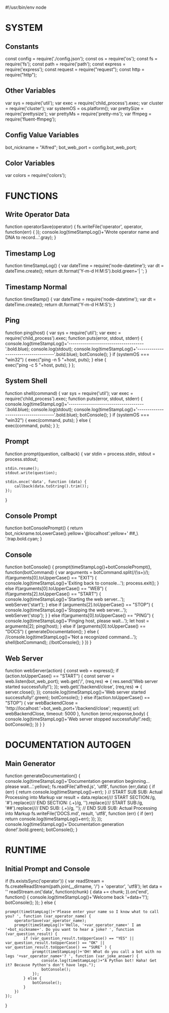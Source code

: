 #!/usr/bin/env node

# SYSTEM

## Constants
const config = require('./config.json');
const os = require('os');
const fs = require('fs');
const path = require('path');
const express = require('express');
const request = require("request");
const http = require("http");


## Other Variables
var sys = require('util');
var exec = require('child_process').exec;
var cluster = require('cluster');
var systemOS = os.platform();
var prettySize = require('prettysize');
var prettyMs = require('pretty-ms');
var ffmpeg = require('fluent-ffmpeg');



## Config Value Variables
bot_nickname = "Alfred";
bot_web_port = config.bot_web_port;


## Color Variables
var colors = require('colors');




# FUNCTIONS

## Write Operator Data
function operatorSave(operator) {
	fs.writeFile('operator', operator, function(err) {
	});
	console.log(timeStampLog()+'Wrote operator name and DNA to record...'.gray);
}


## Timestamp Log
function timeStampLog() {
	var dateTime = require('node-datetime');
	var dt = dateTime.create();
	return dt.format('Y-m-d H:M:S').bold.green+'| ';
}


## Timestamp Normal
function timeStamp() {
	var dateTime = require('node-datetime');
	var dt = dateTime.create();
	return dt.format('Y-m-d H:M:S');
}


## Ping
function ping(host) {
	var sys = require('util');
	var exec = require('child_process').exec;
	function puts(error, stdout, stderr) { 
		console.log(timeStampLog()+'-------------------------------------'.bold.blue);
		console.log(stdout);
		console.log(timeStampLog()+'-------------------------------------'.bold.blue);
		botConsole();
	}
	if (systemOS === "win32") {
		exec("ping -n 5 "+host, puts);
	} else {		
		exec("ping -c 5 "+host, puts);
	}
};


## System Shell
function shell(command) {
	var sys = require('util');
	var exec = require('child_process').exec;
	function puts(error, stdout, stderr) { 
		console.log(timeStampLog()+'-------------------------------------'.bold.blue);
		console.log(stdout);
		console.log(timeStampLog()+'-------------------------------------'.bold.blue);
		botConsole();
	}
	if (systemOS === "win32") {
		exec(command, puts);
	} else {		
		exec(command, puts);
	}
};


## Prompt
function prompt(question, callback) {
	var stdin = process.stdin,
	stdout = process.stdout;

	stdin.resume();
	stdout.write(question);

	stdin.once('data', function (data) {
		callback(data.toString().trim());
	});
}


## Console Prompt
function botConsolePrompt() {
	return bot_nickname.toLowerCase().yellow+'@localhost'.yellow+' ##_\ '.trap.bold.cyan;
}


## Console
function botConsole() {
	prompt(timeStampLog()+botConsolePrompt(), function(botCommand) {
		var arguments = botCommand.split(/(\s+)/);
		if(arguments[0].toUpperCase() == "EXIT") {
				console.log(timeStampLog()+'Exiting back to console...');
				process.exit();
		} else if(arguments[0].toUpperCase() == "WEB") {
			if(arguments[2].toUpperCase() == "START") {
				console.log(timeStampLog()+'Starting the web server...');
				webServer('start');
			} else if (arguments[2].toUpperCase() == "STOP") {
				console.log(timeStampLog()+'Stopping the web server...');
				webServer('stop');
			}
		} else if(arguments[0].toUpperCase() == "PING") {
			console.log(timeStampLog()+'Pinging host, please wait...');
			let host = arguments[2];
			ping(host);
		} else if (arguments[0].toUpperCase() == "DOCS") {
			generateDocumentation();
		} else {
			//console.log(timeStampLog()+'Not a recognized command...');
			shell(botCommand);
			//botConsole();
		}
	})
}


## Web Server
function webServer(action) {
	const web = express();
	if (action.toUpperCase() == "START") {
		const server = web.listen(bot_web_port);
		web.get('/', (req,res) => {
			res.send('Web server started successfully!');
		});
		web.get('/backend/close', (req,res) => {
			server.close();
		});
		console.log(timeStampLog()+'Web server started successfully!'.green);
		botConsole();
	} else if(action.toUpperCase() == "STOP") {
		var webBackendClose = 'http://localhost:'+bot_web_port+'/backend/close';
		request({
			url: webBackendClose,
			timeout: 5000
		}, function (error,response,body) {
			console.log(timeStampLog()+'Web server stopped successfully!'.red);
			botConsole();
		})
	}
}





# DOCUMENTATION AUTOGEN

## Main Generator
function generateDocumentation() {
	console.log(timeStampLog()+'Documentation generation beginning... please wait...'.yellow);
	fs.readFile('alfred.js', 'utf8', function (err,data) {
		if (err) {
		return console.log(timeStampLog()+err);
		}
		// START SUB SUB: Actual Processing into Markup
		var result = data.replace(/\/\/ START SECTION:/g, '#').replace(/\/\/ END SECTION: (.+)/g, '').replace(/\/\/ START SUB:/g, '##').replace(/\/\/ END SUB: (.+)/g, '');
		// END SUB SUB: Actual Processing into Markup
		fs.writeFile('DOCS.md', result, 'utf8', function (err) {
			if (err) return console.log(timeStampLog()+err);
		});
	});
	console.log(timeStampLog()+'Documentation generation done!'.bold.green);
	botConsole();
}




# RUNTIME

## Initial Prompt and Console
if (fs.existsSync('operator')) {
	var readStream = fs.createReadStream(path.join(__dirname, '/') + 'operator', 'utf8');
	let data = ''
	readStream.on('data', function(chunk) {
		data += chunk;
	}).on('end', function() {
		console.log(timeStampLog()+'Welcome back '+data+'!');
		botConsole();
	});
} else {

	prompt(timeStampLog()+'Please enter your name so I know what to call you? ', function (var_operator_name) {
		operatorSave(var_operator_name);
		prompt(timeStampLog()+'Hello, '+var_operator_name+' I am '+bot_nickname+'. Do you want to hear a joke? ', function (var_question_result) {
			if (var_question_result.toUpperCase() == "YES" || var_question_result.toUpperCase() == "OK" || var_question_result.toUpperCase() == "SURE" ) {
				prompt(timeStampLog()+'OH! What do you call a bot with no legs '+var_operator_name+'? ', function (var_joke_answer) {
					console.log(timeStampLog()+"A Python bot! Haha! Get it? Because Python's don't have legs.");		
					botConsole();
				});
			} else {
				botConsole();
			}
		})
	});
}



